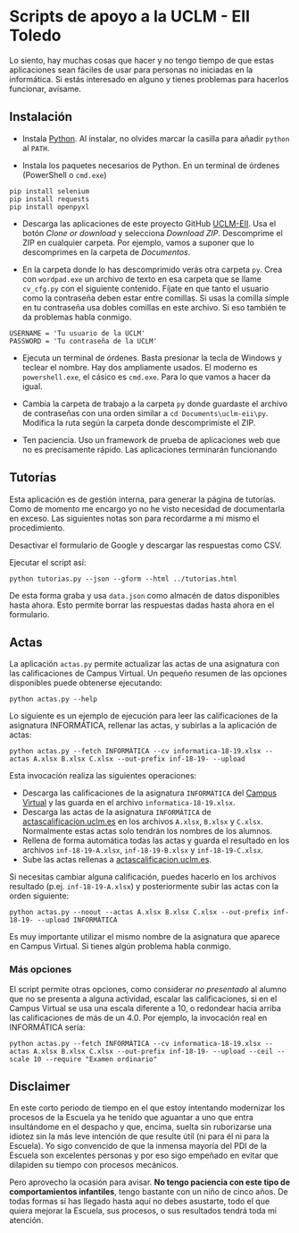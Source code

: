 # Scripts de apoyo a la UCLM - EII Toledo

Lo siento, hay muchas cosas que hacer y no tengo tiempo de que estas aplicaciones sean fáciles de usar para personas no iniciadas en la informática.  Si estás interesado en alguno y tienes problemas para hacerlos funcionar, avísame.

## Instalación

* Instala [Python](http://python.org).  Al instalar, no olvides marcar la casilla para añadir `python` al `PATH`.

* Instala los paquetes necesarios de Python.  En un terminal de órdenes (PowerShell o `cmd.exe`)

```
pip install selenium
pip install requests
pip install openpyxl
```

* Descarga las aplicaciones de este proyecto GitHub [UCLM-EII](http://github.com/FranciscoMoya/uclm-eii). Usa el botón *Clone or download* y selecciona *Download ZIP*.  Descomprime el ZIP en cualquier carpeta.  Por ejemplo, vamos a suponer que lo descomprimes en la carpeta de *Documentos*.

* En la carpeta donde lo has descomprimido verás otra carpeta `py`.  Crea con `wordpad.exe` un archivo de texto en esa carpeta que se llame `cv_cfg.py` con el siguiente contenido.  Fíjate en que tanto el usuario como la contraseña deben estar entre comillas.  Si usas la comilla simple en tu contraseña usa dobles comillas en este archivo.  Si eso también te da problemas habla conmigo.

```
USERNAME = 'Tu usuario de la UCLM'
PASSWORD = 'Tu contraseña de la UCLM'
```

* Ejecuta un terminal de órdenes. Basta presionar la tecla de Windows y teclear el nombre. Hay dos ampliamente usados.  El moderno es `powershell.exe`, el cásico es `cmd.exe`.  Para lo que vamos a hacer da igual.

* Cambia la carpeta de trabajo a la carpeta `py` donde guardaste el archivo de contraseñas con una orden similar a `cd Documents\uclm-eii\py`. Modifica la ruta según la carpeta donde descomprimiste el ZIP. 

* Ten paciencia.  Uso un framework de prueba de aplicaciones web que no es precisamente rápido.  Las aplicaciones terminarán funcionando

## Tutorías

Esta aplicación es de gestión interna, para generar la página de tutorías.  Como de momento me encargo yo no he visto necesidad de documentarla en exceso.  Las siguientes notas son para recordarme a mi mismo el procedimiento.

Desactivar el formulario de Google y descargar las respuestas como CSV.

Ejecutar el script así:

```
python tutorias.py --json --gform --html ../tutorias.html
```

De esta forma graba y usa `data.json` como almacén de datos disponibles hasta ahora.  Esto permite borrar las respuestas dadas hasta ahora en el formulario.

## Actas

La aplicación `actas.py` permite actualizar las actas de una asignatura con las calificaciones de Campus Virtual.  Un pequeño resumen de las opciones disponibles puede obtenerse ejecutando:

```
python actas.py --help
```

Lo siguiente es un ejemplo de ejecución para leer las calificaciones de la asignatura INFORMÁTICA, rellenar las actas, y subirlas a la aplicación de actas:

```
python actas.py --fetch INFORMÁTICA --cv informatica-18-19.xlsx --actas A.xlsx B.xlsx C.xlsx --out-prefix inf-18-19- --upload
```

Esta invocación realiza las siguientes operaciones:

* Descarga las calificaciones de la asignatura `INFORMÁTICA` del [Campus Virtual](https://campusvirtual.uclm.es) y las guarda en el archivo `informatica-18-19.xlsx`.
* Descarga las actas de la asignatura `INFORMÁTICA` de [actascalificacion.uclm.es](https://actascalificacion.uclm.es) en los archivos `A.xlsx`, `B.xlsx` y `C.xlsx`. Normalmente estas actas solo tendrán los nombres de los alumnos.
* Rellena de forma automática todas las actas y guarda el resultado en los archivos `inf-18-19-A.xlsx`, `inf-18-19-B.xlsx` y `inf-18-19-C.xlsx`.
* Sube las actas rellenas a [actascalificacion.uclm.es](https://actascalificacion.uclm.es).

Si necesitas cambiar alguna calificación, puedes hacerlo en los archivos resultado (p.ej. `inf-18-19-A.xlsx`) y posteriormente subir las actas con la orden siguiente:

```
python actas.py --noout --actas A.xlsx B.xlsx C.xlsx --out-prefix inf-18-19- --upload INFORMÁTICA
```

Es muy importante utilizar el mismo nombre de la asignatura que aparece en Campus Virtual.  Si tienes algún problema habla conmigo.

### Más opciones

El script permite otras opciones, como considerar *no presentado* al alumno que no se presenta a alguna actividad, escalar las calificaciones, si en el Campus Virtual se usa una escala diferente a 10, o redondear hacia arriba las calificaciones de más de un 4.0.  Por ejemplo, la invocación real en INFORMÁTICA sería:

```
python actas.py --fetch INFORMÁTICA --cv informatica-18-19.xlsx --actas A.xlsx B.xlsx C.xlsx --out-prefix inf-18-19- --upload --ceil --scale 10 --require "Examen ordinario"
```

## Disclaimer

En este corto periodo de tiempo en el que estoy intentando modernizar los procesos de la Escuela ya he tenido que aguantar a uno que entra insultándome en el despacho y que, encima, suelta sin ruborizarse una idiotez sin la más leve intención de que resulte útil (ni para él ni para la Escuela).  Yo sigo convencido de que la inmensa mayoría del PDI de la Escuela son excelentes personas y por eso sigo empeñado en evitar que dilapiden su tiempo con procesos mecánicos.

Pero aprovecho la ocasión para avisar. **No tengo paciencia con este tipo de comportamientos infantiles**, tengo bastante con un niño de cinco años.  De todas formas si has llegado hasta aquí no debes asustarte, todo el que quiera mejorar la Escuela, sus procesos, o sus resultados tendrá toda mi atención.
